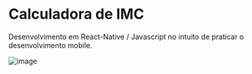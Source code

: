 # Calculadora de IMC
Desenvolvimento em React-Native / Javascript no intuito de praticar o desenvolvimento mobile.

![image](https://user-images.githubusercontent.com/86815680/188786649-5ecbf304-0fb8-431d-af79-70246d2353e9.png)
